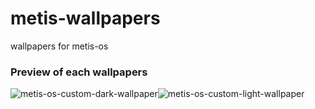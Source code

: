 # metis-wallpapers

wallpapers for metis-os

### Preview of each wallpapers

<img title="metis-os-custom-dark-wallpaper" src="wallpapers/b-01-dark.png" alt="metis-os-custom-dark-wallpaper" data-align="center"><img src="wallpapers/b-02-light.png" title="metis-os-custom-light-wallpaper" alt="metis-os-custom-light-wallpaper" data-align="center">
